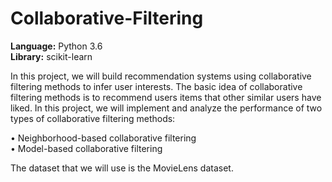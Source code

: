 # Collaborative-Filtering

**Language:** Python 3.6 <br>
**Library:** scikit-learn

In this project, we will build recommendation systems using collaborative filtering methods to infer user interests. The basic idea of collaborative filtering methods is to recommend users items that other similar users have liked. In this project, we will implement and analyze the performance of two types of collaborative filtering methods:<br>

• Neighborhood-based collaborative filtering<br>
• Model-based collaborative filtering<br>

The dataset that we will use is the MovieLens dataset.
